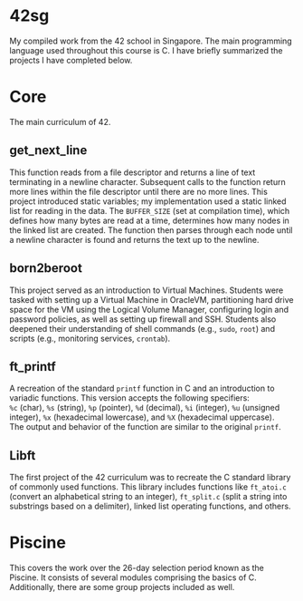 # 42sg
My compiled work from the 42 school in Singapore. The main programming language used throughout this course is C. I have briefly summarized the projects I have completed below.

# Core
The main curriculum of 42.

## get_next_line
This function reads from a file descriptor and returns a line of text terminating in a newline character. Subsequent calls to the function return more lines within the file descriptor until there are no more lines. This project introduced static variables; my implementation used a static linked list for reading in the data. The `BUFFER_SIZE` (set at compilation time), which defines how many bytes are read at a time, determines how many nodes in the linked list are created. The function then parses through each node until a newline character is found and returns the text up to the newline.

## born2beroot
This project served as an introduction to Virtual Machines. Students were tasked with setting up a Virtual Machine in OracleVM, partitioning hard drive space for the VM using the Logical Volume Manager, configuring login and password policies, as well as setting up firewall and SSH. Students also deepened their understanding of shell commands (e.g., `sudo`, `root`) and scripts (e.g., monitoring services, `crontab`).

## ft_printf
A recreation of the standard `printf` function in C and an introduction to variadic functions. This version accepts the following specifiers:  
`%c` (char), `%s` (string), `%p` (pointer), `%d` (decimal), `%i` (integer), `%u` (unsigned integer), `%x` (hexadecimal lowercase), and `%X` (hexadecimal uppercase).  
The output and behavior of the function are similar to the original `printf`.

## Libft
The first project of the 42 curriculum was to recreate the C standard library of commonly used functions. This library includes functions like `ft_atoi.c` (convert an alphabetical string to an integer), `ft_split.c` (split a string into substrings based on a delimiter), linked list operating functions, and others.

# Piscine
This covers the work over the 26-day selection period known as the Piscine. It consists of several modules comprising the basics of C. Additionally, there are some group projects included as well.



